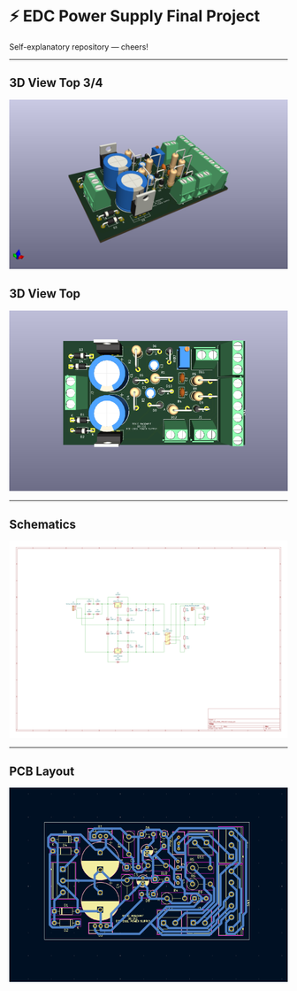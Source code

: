 # ⚡ EDC Power Supply Final Project  
Self-explanatory repository — cheers!

---

## 3D View Top 3/4
![3D View Top 3/4](Plot/EDC_FINAL_PROJECT-3D-0.75.png) 

## 3D View Top
![3D View Top](Plot/EDC_FINAL_PROJECT-3D.png) 

---

## Schematics   
![Schematics](Plot/EDC_FINAL_PROJECT-Schematic.svg) 

---

## PCB Layout  
![PCB Layout](Plot/EDC_FINAL_PROJECT-PCB.png) 

